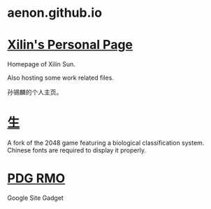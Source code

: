 aenon.github.io
===============
[Xilin's Personal Page](http://aenon.github.io)
===
Homepage of Xilin Sun.

Also hosting some work related files.



孙锡麟的个人主页。

[生](http://aenon.github.io/life)
===
A fork of the 2048 game featuring a biological classification system.
Chinese fonts are required to display it properly.

[PDG RMO](http://aenon.github.io/pdg_rmo)
===
Google Site Gadget

